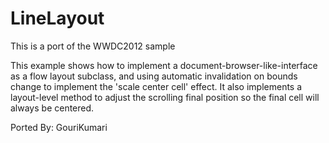 LineLayout
==========

This is a port of the WWDC2012 sample

This example shows how to implement a document-browser-like-interface 
as a flow layout subclass, and using automatic invalidation on bounds
change to implement the 'scale center cell' effect. It also implements
a layout-level method to adjust the scrolling final position so the 
final cell will always be centered.

Ported By: GouriKumari

